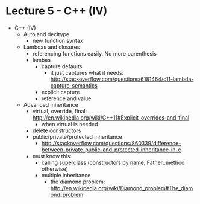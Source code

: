 # Lecture 5 - C++ (IV)

- C++ (IV)
    - Auto and decltype
        - new function syntax
    - Lambdas and closures
        - referencing functions easily. No more parenthesis
        - lambas
            - capture defaults
                - it just captures what it needs:
                  http://stackoverflow.com/questions/6181464/c11-lambda-capture-semantics
            - explicit capture
            - reference and value
    - Advanced inheritance
        - virtual, override, final: http://en.wikipedia.org/wiki/C++11#Explicit_overrides_and_final
            - when virtual is needed
        - delete constructors
        - public/private/protected inheritance
            - http://stackoverflow.com/questions/860339/difference-between-private-public-and-protected-inheritance-in-c
        - must know this:
            - calling superclass (constructors by name, Father::method otherwise)
            - multiple inheritance
                - the diamond problem: http://en.wikipedia.org/wiki/Diamond_problem#The_diamond_problem

